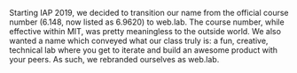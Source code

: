 Starting IAP 2019, we decided to transition our name from the official course number (6.148, now listed as 6.9620) to web.lab. The course number, while effective within MIT, was pretty meaningless to the outside world. We also wanted a name which conveyed what our class truly is: a fun, creative, technical lab where you get to iterate and build an awesome product with your peers. As such, we rebranded ourselves as web.lab.
